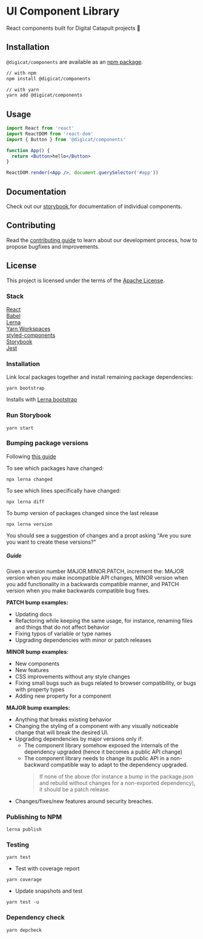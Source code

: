 # UI Component Library

React components built for Digital Catapult projects 🧠

## Installation

`@digicat/components` are available as an [npm package](https://www.npmjs.com/package/@digicat/components).

```sh
// with npm
npm install @digicat/components

// with yarn
yarn add @digicat/components
```

## Usage

```jsx
import React from 'react'
import ReactDOM from 'react-dom'
import { Button } from '@digicat/components'

function App() {
  return <Button>hello</Button>
}

ReactDOM.render(<App />, document.querySelector('#app'))
```

## Documentation

Check out our [storybook ](https://digicat-components.netlify.app/) for documentation of individual components.

## Contributing

Read the [contributing guide](/CONTRIBUTING.md) to learn about our development process, how to propose bugfixes and improvements.

## License

This project is licensed under the terms of the
[Apache License](/LICENSE).

### Stack

[React](https://reactjs.org/)  
[Babel](https://babeljs.io/)  
[Lerna](https://lerna.js.org/)  
[Yarn Workspaces](https://classic.yarnpkg.com/en/docs/workspaces/)  
[styled-components](https://styled-components.com/)  
[Storybook](https://storybook.js.org/)  
[Jest](https://jestjs.io/)

### Installation

Link local packages together and install remaining package dependencies:

```
yarn bootstrap
```

Installs with [Lerna bootstrap](https://github.com/lerna/lerna/tree/main/commands/bootstrap#usage)

### Run Storybook

```
yarn start
```

### Bumping package versions

Following [this guide](https://docs.npmjs.com/about-semantic-versioning#incrementing-semantic-versions-in-published-packages)

To see which packages have changed:

```
npx lerna changed
```

To see which lines specifically have changed:

```
npx lerna diff
```

To bump version of packages changed since the last release

```
npx lerna version
```

You should see a suggestion of changes and a propt asking "Are you sure you want to create these versions?"

##### Guide

Given a version number MAJOR.MINOR.PATCH, increment the:
MAJOR version when you make incompatible API changes,
MINOR version when you add functionality in a backwards compatible manner, and
PATCH version when you make backwards compatible bug fixes.

**PATCH bump examples:**

- Updating docs
- Refactoring while keeping the same usage, for instance, renaming files and things that do not affect behavior
- Fixing typos of variable or type names
- Upgrading dependencies with minor or patch releases

**MINOR bump examples:**

- New components
- New features
- CSS improvements without any style changes
- Fixing small bugs such as bugs related to browser compatibility, or bugs with property types
- Adding new property for a component

**MAJOR bump examples:**

- Anything that breaks existing behavior
- Changing the styling of a component with any visually noticeable change that will break the desired UI.
- Upgrading dependencies by major versions only if:
  - The component library somehow exposed the internals of the dependency upgraded (hence it becomes a public API change)
  - The component library needs to change its public API in a non-backward compatible way to adapt to the dependency upgraded.
    > If none of the above (for instance a bump in the package.json and rebuild without changes for a non-exported dependency), it should be a patch release.
- Changes/fixes/new features around security breaches.

### Publishing to NPM

```
lerna publish
```

### Testing

```
yarn test
```

- Test with coverage report

```
yarn coverage
```

- Update snapshots and test

```
yarn test -u
```

### Dependency check

```
yarn depcheck
```
